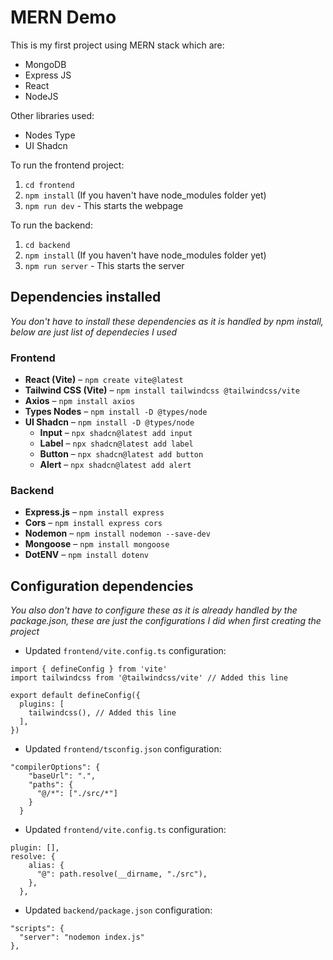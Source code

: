 # MERN Demo

This is my first project using MERN stack which are:
- MongoDB
- Express JS
- React
- NodeJS

Other libraries used:
- Nodes Type
- UI Shadcn

To run the frontend project:
1. `cd frontend`
2. `npm install` (If you haven't have node_modules folder yet)
3. `npm run dev` - This starts the webpage

To run the backend:
1. `cd backend`
2. `npm install` (If you haven't have node_modules folder yet)
3. `npm run server` - This starts the server

## Dependencies installed
*You don't have to install these dependencies as it is handled by npm install, below are just list of dependecies I used*

### Frontend
- **React (Vite)** – `npm create vite@latest`
- **Tailwind CSS (Vite)** – `npm install tailwindcss @tailwindcss/vite`
- **Axios** – `npm install axios`
- **Types Nodes** – `npm install -D @types/node`
- **UI Shadcn** – `npm install -D @types/node`
  - **Input** – `npx shadcn@latest add input`
  - **Label** – `npx shadcn@latest add label`
  - **Button** – `npx shadcn@latest add button`
  - **Alert** – `npx shadcn@latest add alert`

### Backend
- **Express.js** – `npm install express`
- **Cors** – `npm install express cors`
- **Nodemon** – `npm install nodemon --save-dev`
- **Mongoose** – `npm install mongoose`
- **DotENV** – `npm install dotenv`

## Configuration dependencies
*You also don't have to configure these as it is already handled by the package.json, these are just the configurations I did when first creating the project*

- Updated `frontend/vite.config.ts` configuration:
```
import { defineConfig } from 'vite'
import tailwindcss from '@tailwindcss/vite' // Added this line

export default defineConfig({
  plugins: [
    tailwindcss(), // Added this line
  ],
})
```

- Updated `frontend/tsconfig.json` configuration:
```
"compilerOptions": {
    "baseUrl": ".",
    "paths": {
      "@/*": ["./src/*"]
    }
  }
```

- Updated `frontend/vite.config.ts` configuration:
```
plugin: [],
resolve: {
    alias: {
      "@": path.resolve(__dirname, "./src"),
    },
  },
```

- Updated `backend/package.json` configuration:
```
"scripts": {
  "server": "nodemon index.js"
},
```